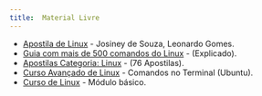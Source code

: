 ```yaml
---
title:  Material Livre
---
```




- [Apostila de Linux](http://www.inf.ufpr.br/cursos/ci055/linux.pdf) - Josiney de Souza, Leonardo Gomes.  
- [Guia com mais de 500 comandos do Linux](https://drive.google.com/file/d/0B4LMjRXJ7wzlYVBMY0l0cVNCeGc/view?usp=sharing) - (Explicado).  
- [Apostilas Categoria: Linux](https://www.apostilando.com/sessao/16/linux) - (76 Apostilas). 
- [Curso Avançado de Linux](https://jornadadodev.com.br/tags/linux) - Comandos no Terminal (Ubuntu).
- [Curso de Linux](https://linux.ime.usp.br/arquivos/apostila.pdf) - Módulo básico.

